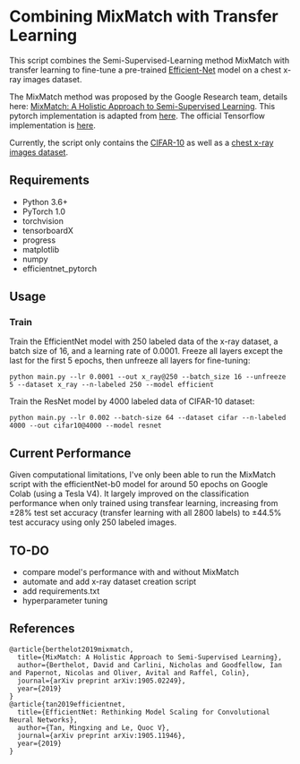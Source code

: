 # Combining MixMatch with Transfer Learning

This script combines the Semi-Supervised-Learning method MixMatch with transfer learning to fine-tune a pre-trained [Efficient-Net](https://github.com/lukemelas/EfficientNet-PyTorch) model on a chest x-ray images dataset.

The MixMatch method was proposed by the Google Research team, details here: [MixMatch: A Holistic Approach to Semi-Supervised Learning](https://arxiv.org/abs/1905.02249). This pytorch implementation is adapted from [here](https://github.com/YU1ut/MixMatch-pytorch). The official Tensorflow implementation is [here](https://github.com/google-research/mixmatch).

Currently, the script only contains the [CIFAR-10](https://www.cs.toronto.edu/~kriz/cifar.html) as well as a [chest x-ray images dataset](https://www.kaggle.com/nih-chest-xrays/sample).


## Requirements
- Python 3.6+
- PyTorch 1.0
- torchvision
- tensorboardX
- progress
- matplotlib
- numpy
- efficientnet_pytorch

## Usage

### Train
Train the EfficientNet model with 250 labeled data of the x-ray dataset, a batch size of 16, and a learning rate of 0.0001. Freeze all layers except the last for the first 5 epochs, then unfreeze all layers for fine-tuning:

```
python main.py --lr 0.0001 --out x_ray@250 --batch_size 16 --unfreeze 5 --dataset x_ray --n-labeled 250 --model efficient
```



Train the ResNet model by 4000 labeled data of CIFAR-10 dataset:

```
python main.py --lr 0.002 --batch-size 64 --dataset cifar --n-labeled 4000 --out cifar10@4000 --model resnet
```

## Current Performance
Given computational limitations, I've only been able to run the MixMatch script with the efficientNet-b0 model for around 50 epochs on Google Colab (using a Tesla V4). It largely improved on the classification performance when only trained using transfear learning, increasing from ±28% test set accuracy (transfer learning with all 2800 labels) to ±44.5% test accuracy using only 250 labeled images.

## TO-DO
- compare model's performance with and without MixMatch
- automate and add x-ray dataset creation script
- add requirements.txt
- hyperparameter tuning


## References
```
@article{berthelot2019mixmatch,
  title={MixMatch: A Holistic Approach to Semi-Supervised Learning},
  author={Berthelot, David and Carlini, Nicholas and Goodfellow, Ian and Papernot, Nicolas and Oliver, Avital and Raffel, Colin},
  journal={arXiv preprint arXiv:1905.02249},
  year={2019}
}
@article{tan2019efficientnet,
  title={EfficientNet: Rethinking Model Scaling for Convolutional Neural Networks},
  author={Tan, Mingxing and Le, Quoc V},
  journal={arXiv preprint arXiv:1905.11946},
  year={2019}
}
```
